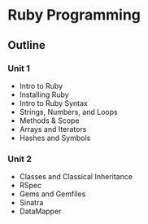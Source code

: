 # Ruby Programming

## Outline

### Unit 1
* Intro to Ruby
* Installing Ruby
* Intro to Ruby Syntax
* Strings, Numbers, and Loops
* Methods & Scope
* Arrays and Iterators
* Hashes and Symbols

### Unit 2
* Classes and Classical Inheritance
* RSpec
* Gems and Gemfiles
* Sinatra
* DataMapper
